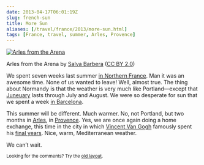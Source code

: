 ```yaml
--- 
date: 2013-04-17T06:01:19Z
slug: french-sun
title: More Sun
aliases: [/travel/france/2013/more-sun.html]
tags: [France, travel, summer, Arles, Provence]
---
```


<div class="box" style="float:none"><a href="https://www.flickr.com/photos/decar66/8583754790/" title="Arles from the Arena"><img style="float:none" src="https://farm9.staticflickr.com/8102/8583754790_3297ccf5f7_c.jpg" alt="Arles from the Arena" /></a>
<p class="caption" style="text-align:left !important">Arles from the Arena by <a href="https://www.flickr.com/photos/decar66/">Salva Barbera</a> (<a href="http://creativecommons.org/licenses/by/2.0/">CC BY 2.0</a>)</p>
</div>

<p>We spent seven weeks last summer <a href="http://www.justatheory.com/travel/france/2012/a-rouen.html">in Northern France</a>. Man it was an awesome time. None of us wanted to leave! Well, almost true. The thing about Normandy is that the weather is very much like Portland—except that <a href="http://www.urbandictionary.com/define.php?term=Juneuary">Juneuary</a> lasts through July and August. We were so desperate for sun that we spent a week <a href="https://www.flickr.com/photos/theory/sets/72157630781097042/">in Barcelona</a>.</p>

<p>This summer will be different. Much warmer. No, not Portland, but two months in <a href="https://en.wikipedia.org/wiki/Arles">Arles</a>, in <a href="https://en.wikipedia.org/wiki/Provence">Provence</a>. Yes, we are once again doing a home exchange, this time in the city in which <a href="https://en.wikipedia.org/wiki/Vincent_van_Gogh">Vincent Van Gogh</a> famously spent his <a href="https://en.wikipedia.org/wiki/Vincent_van_Gogh#Artistic_breakthrough_and_final_years">final years</a>. Nice, warm, Mediterranean weather.</p>

<p>We can’t wait.</p>

<p class="past"><small>Looking for the comments? Try the <a rel="nofollow" href="//past.justatheory.com/travel/france/2013/more-sun.html">old layout</a>.</small></p>


